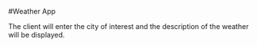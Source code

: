 #Weather App

The client will enter the city of interest and the description of the weather will be displayed.